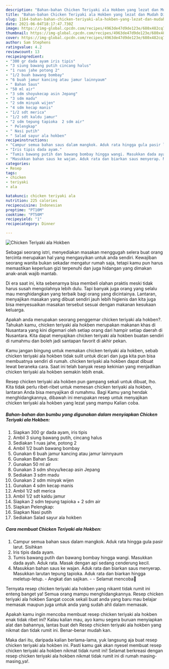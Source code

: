 ```yaml
---
description: "Bahan-bahan Chicken Teriyaki ala Hokben yang lezat dan Mudah Dibuat"
title: "Bahan-bahan Chicken Teriyaki ala Hokben yang lezat dan Mudah Dibuat"
slug: 1164-bahan-bahan-chicken-teriyaki-ala-hokben-yang-lezat-dan-mudah-dibuat
date: 2021-06-04T18:17:47.730Z
image: https://img-global.cpcdn.com/recipes/4963de47d9de123e/680x482cq70/chicken-teriyaki-ala-hokben-foto-resep-utama.jpg
thumbnail: https://img-global.cpcdn.com/recipes/4963de47d9de123e/680x482cq70/chicken-teriyaki-ala-hokben-foto-resep-utama.jpg
cover: https://img-global.cpcdn.com/recipes/4963de47d9de123e/680x482cq70/chicken-teriyaki-ala-hokben-foto-resep-utama.jpg
author: Sam Stephens
ratingvalue: 4.2
reviewcount: 13
recipeingredient:
- "300 gr dada ayam iris tipis"
- "3 siung bawang putih cincang halus"
- "1 ruas jahe potong 2"
- "1/2 buah bawang bombay"
- "6 buah jamur kancing atau jamur lainnyaum"
- " Bahan Saus"
- "50 ml air"
- "3 sdm shoyukecap asin Jepang"
- "3 sdm madu"
- "2 sdm minyak wijen"
- "4 sdm kecap manis"
- "1/2 sdt merica"
- "1/2 sdt kaldu jamur"
- "2 sdm tepung tapioka  2 sdm air"
- " Pelengkap"
- " Nasi putih"
- " Salad sayur ala hokben"
recipeinstructions:
- "Campur semua bahan saus dalam mangkok. Aduk rata hingga gula pasir larut. Sisihkan"
- "Iris tipis dada ayam."
- "Tumis bawang putih dan bawang bombay hingga wangi. Masukkan dada ayah. Aduk rata. Masak dengan api sedang cenderung kecil."
- "Masukkan bahan saus ke wajan. Aduk rata dan biarkan saus menyerap. Masukkan larutan tepung tapioka. Aduk rata dan biarkan hingga meletup-letup. Angkat dan sajikan.  Selamat mencoba💐"
categories:
- Resep
tags:
- chicken
- teriyaki
- ala

katakunci: chicken teriyaki ala 
nutrition: 225 calories
recipecuisine: Indonesian
preptime: "PT10M"
cooktime: "PT50M"
recipeyield: "1"
recipecategory: Dinner

---
```



![Chicken Teriyaki ala Hokben](https://img-global.cpcdn.com/recipes/4963de47d9de123e/680x482cq70/chicken-teriyaki-ala-hokben-foto-resep-utama.jpg)

Sebagai seorang istri, menyediakan masakan menggugah selera buat orang tercinta merupakan hal yang mengasyikan untuk anda sendiri. Kewajiban seorang  wanita bukan sekadar mengatur rumah saja, tetapi kamu pun harus memastikan keperluan gizi terpenuhi dan juga hidangan yang dimakan anak-anak wajib mantab.

Di era  saat ini, kita sebenarnya bisa membeli olahan praktis meski tidak harus susah mengolahnya lebih dulu. Tapi banyak juga orang yang selalu mau menghidangkan yang terbaik bagi orang yang dicintainya. Lantaran, menyajikan masakan yang dibuat sendiri jauh lebih higienis dan kita juga bisa menyesuaikan masakan tersebut sesuai dengan makanan kesukaan keluarga. 



Apakah anda merupakan seorang penggemar chicken teriyaki ala hokben?. Tahukah kamu, chicken teriyaki ala hokben merupakan makanan khas di Nusantara yang kini digemari oleh setiap orang dari hampir setiap daerah di Nusantara. Kita dapat menyajikan chicken teriyaki ala hokben buatan sendiri di rumahmu dan boleh jadi santapan favorit di akhir pekan.

Kamu jangan bingung untuk memakan chicken teriyaki ala hokben, sebab chicken teriyaki ala hokben tidak sulit untuk dicari dan juga kita pun bisa membuatnya sendiri di rumah. chicken teriyaki ala hokben dapat dibuat lewat beraneka cara. Saat ini telah banyak resep kekinian yang menjadikan chicken teriyaki ala hokben semakin lebih enak.

Resep chicken teriyaki ala hokben pun gampang sekali untuk dibuat, lho. Kita tidak perlu ribet-ribet untuk memesan chicken teriyaki ala hokben, lantaran Anda bisa menyajikan di rumahmu. Bagi Kamu yang hendak menghidangkannya, dibawah ini merupakan resep untuk menyajikan chicken teriyaki ala hokben yang lezat yang mampu Kalian coba.

<!--inarticleads1-->

##### Bahan-bahan dan bumbu yang digunakan dalam menyiapkan Chicken Teriyaki ala Hokben:

1. Siapkan 300 gr dada ayam, iris tipis
1. Ambil 3 siung bawang putih, cincang halus
1. Sediakan 1 ruas jahe, potong 2
1. Ambil 1/2 buah bawang bombay
1. Gunakan 6 buah jamur kancing atau jamur lainnyaum
1. Gunakan  Bahan Saus:
1. Gunakan 50 ml air
1. Gunakan 3 sdm shoyu/kecap asin Jepang
1. Sediakan 3 sdm madu
1. Gunakan 2 sdm minyak wijen
1. Gunakan 4 sdm kecap manis
1. Ambil 1/2 sdt merica
1. Ambil 1/2 sdt kaldu jamur
1. Siapkan 2 sdm tepung tapioka + 2 sdm air
1. Siapkan  Pelengkap:
1. Siapkan  Nasi putih
1. Sediakan  Salad sayur ala hokben




<!--inarticleads2-->

##### Cara membuat Chicken Teriyaki ala Hokben:

1. Campur semua bahan saus dalam mangkok. Aduk rata hingga gula pasir larut. Sisihkan
1. Iris tipis dada ayam.
1. Tumis bawang putih dan bawang bombay hingga wangi. Masukkan dada ayah. Aduk rata. Masak dengan api sedang cenderung kecil.
1. Masukkan bahan saus ke wajan. Aduk rata dan biarkan saus menyerap. Masukkan larutan tepung tapioka. Aduk rata dan biarkan hingga meletup-letup. - Angkat dan sajikan. -  - Selamat mencoba💐




Ternyata resep chicken teriyaki ala hokben yang nikamt tidak rumit ini enteng banget ya! Semua orang mampu menghidangkannya. Resep chicken teriyaki ala hokben Sangat cocok sekali buat anda yang baru mau belajar memasak maupun juga untuk anda yang sudah ahli dalam memasak.

Apakah kamu ingin mencoba membuat resep chicken teriyaki ala hokben enak tidak ribet ini? Kalau kalian mau, ayo kamu segera buruan menyiapkan alat dan bahannya, lantas buat deh Resep chicken teriyaki ala hokben yang nikmat dan tidak rumit ini. Benar-benar mudah kan. 

Maka dari itu, daripada kalian berlama-lama, yuk langsung aja buat resep chicken teriyaki ala hokben ini. Pasti kamu gak akan nyesel membuat resep chicken teriyaki ala hokben nikmat tidak rumit ini! Selamat berkreasi dengan resep chicken teriyaki ala hokben nikmat tidak rumit ini di rumah masing-masing,ya!.

